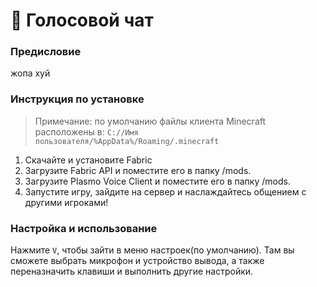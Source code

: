 # 🎤 Голосовой чат

### Предисловие
жопа хуй

### Инструкция по установке
> Примечание: по умолчанию файлы клиента Minecraft расположены в: `C://Имя пользователя/%AppData%/Roaming/.minecraft`

1. Скачайте и установите Fabric
2. Загрузите Fabric API и поместите его в папку /mods.
3. Загрузите Plasmo Voice Client и поместите его в папку /mods.
4. Запустите игру, зайдите на сервер и наслаждайтесь общением с другими игроками!

### Настройка и использование
Нажмите `V`, чтобы зайти в меню настроек(по умолчанию). Там вы сможете выбрать микрофон и устройство вывода, а также переназначить клавиши и выполнить другие настройки.
